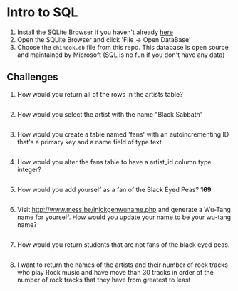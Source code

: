 # Intro to SQL

1. Install the SQLite Browser if you haven't already [here](http://sqlitebrowser.org/)
2. Open the SQLite Browser and click 'File -> Open DataBase'
3. Choose the `chinook.db` file from this repo. This database is open source and maintained by Microsoft (SQL is no fun if you don't have any data)

## Challenges

1. How would you return all of the rows in the artists table?
  ```SQL

  ```
2. How would you select the artist with the name "Black Sabbath"
  ```SQL

  ```
3. How would you create a table named 'fans' with an autoincrementing ID that's a primary key and a name field of type text

  ```sql

  ```

4. How would you alter the fans table to have a artist_id column type integer?

  ```sql

  ```
5. How would you add yourself as a fan of the Black Eyed Peas? **169**
  ```sql

  ```

6. Visit http://www.mess.be/inickgenwuname.php and generate a Wu-Tang name for yourself. How would you update your name to be your wu-tang name?
   ```sql

   ```

7. How would you return students that are not fans of the black eyed peas.
  ```sql

  ```


8. I want to return the names of the artists and their number of rock tracks
 who play Rock music
and have move than 30 tracks in order of the number of rock tracks that they have
from greatest to least
